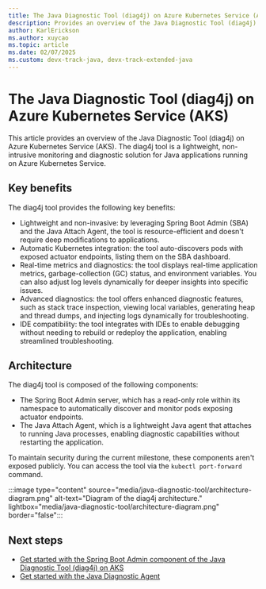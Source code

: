 ```yaml
---
title: The Java Diagnostic Tool (diag4j) on Azure Kubernetes Service (AKS)
description: Provides an overview of the Java Diagnostic Tool (diag4j) on Azure Kubernetes Service (AKS).
author: KarlErickson
ms.author: xuycao
ms.topic: article
ms.date: 02/07/2025
ms.custom: devx-track-java, devx-track-extended-java
---
```


# The Java Diagnostic Tool (diag4j) on Azure Kubernetes Service (AKS)

This article provides an overview of the Java Diagnostic Tool (diag4j) on Azure Kubernetes Service (AKS). The diag4j tool is a lightweight, non-intrusive monitoring and diagnostic solution for Java applications running on Azure Kubernetes Service.

## Key benefits

The diag4j tool provides the following key benefits:

- Lightweight and non-invasive: by leveraging Spring Boot Admin (SBA) and the Java Attach Agent, the tool is resource-efficient and doesn't require deep modifications to applications.
- Automatic Kubernetes integration: the tool auto-discovers pods with exposed actuator endpoints, listing them on the SBA dashboard.
- Real-time metrics and diagnostics: the tool displays real-time application metrics, garbage-collection (GC) status, and environment variables. You can also adjust log levels dynamically for deeper insights into specific issues.
- Advanced diagnostics: the tool offers enhanced diagnostic features, such as stack trace inspection, viewing local variables, generating heap and thread dumps, and injecting logs dynamically for troubleshooting.
- IDE compatibility: the tool integrates with IDEs to enable debugging without needing to rebuild or redeploy the application, enabling streamlined troubleshooting.

## Architecture

The diag4j tool is composed of the following components:

- The Spring Boot Admin server, which has a read-only role within its namespace to automatically discover and monitor pods exposing actuator endpoints.
- The Java Attach Agent, which is a lightweight Java agent that attaches to running Java processes, enabling diagnostic capabilities without restarting the application.

To maintain security during the current milestone, these components aren't exposed publicly. You can access the tool via the `kubectl port-forward` command.

:::image type="content" source="media/java-diagnostic-tool/architecture-diagram.png" alt-text="Diagram of the diag4j architecture." lightbox="media/java-diagnostic-tool/architecture-diagram.png" border="false":::

## Next steps

- [Get started with the Spring Boot Admin component of the Java Diagnostic Tool (diag4j) on AKS](java-diagnostic-tools-spring-boot-admin-quickstart.md)
- [Get started with the Java Diagnostic Agent](java-diagnostic-tools-java-diagnostic-agent-quickstart.md)
